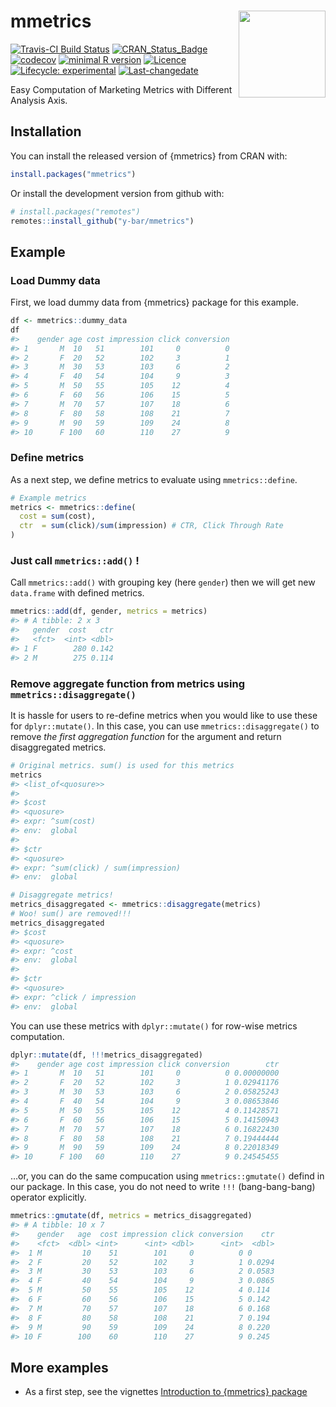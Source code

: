 
<!-- README.md is generated from README.Rmd. Please edit that file -->

# mmetrics <a href='https://y-bar.github.io/mmetrics/'><img src='man/figures/logo.png' align="right" height="139" /></a>

[![Travis-CI Build
Status](https://api.travis-ci.com/y-bar/mmetrics.svg?branch=master)](https://travis-ci.com/y-bar/mmetrics)
[![CRAN\_Status\_Badge](https://www.r-pkg.org/badges/version/mmetrics)](https://cran.r-project.org/package=mmetrics)
[![codecov](https://codecov.io/github/y-bar/mmetrics/branch/master/graphs/badge.svg)](https://codecov.io/github/y-bar/mmetrics)
[![minimal R
version](https://img.shields.io/badge/R%3E%3D-3.4.0-6666ff.svg)](https://cran.r-project.org/)
[![Licence](https://img.shields.io/cran/l/mmetrics.svg)](https://github.com/y-bar/mmetrics/blob/master/LICENSE)
[![Lifecycle:
experimental](https://img.shields.io/badge/lifecycle-experimental-orange.svg)](https://www.tidyverse.org/lifecycle/#experimental)
[![Last-changedate](https://img.shields.io/badge/last%20change-2019--07--22-yellowgreen.svg)](/commits/master)

Easy Computation of Marketing Metrics with Different Analysis Axis.

## Installation

You can install the released version of {mmetrics} from CRAN with:

``` r
install.packages("mmetrics")
```

Or install the development version from github with:

``` r
# install.packages("remotes")
remotes::install_github("y-bar/mmetrics")
```

## Example

### Load Dummy data

First, we load dummy data from {mmetrics} package for this example.

``` r
df <- mmetrics::dummy_data
df
#>    gender age cost impression click conversion
#> 1       M  10   51        101     0          0
#> 2       F  20   52        102     3          1
#> 3       M  30   53        103     6          2
#> 4       F  40   54        104     9          3
#> 5       M  50   55        105    12          4
#> 6       F  60   56        106    15          5
#> 7       M  70   57        107    18          6
#> 8       F  80   58        108    21          7
#> 9       M  90   59        109    24          8
#> 10      F 100   60        110    27          9
```

### Define metrics

As a next step, we define metrics to evaluate using `mmetrics::define`.

``` r
# Example metrics
metrics <- mmetrics::define(
  cost = sum(cost),
  ctr  = sum(click)/sum(impression) # CTR, Click Through Rate 
)
```

### Just call `mmetrics::add()` \!

Call `mmetrics::add()` with grouping key (here `gender`) then we will
get new `data.frame` with defined metrics.

``` r
mmetrics::add(df, gender, metrics = metrics)
#> # A tibble: 2 x 3
#>   gender  cost   ctr
#>   <fct>  <int> <dbl>
#> 1 F        280 0.142
#> 2 M        275 0.114
```

### Remove aggregate function from metrics using `mmetrics::disaggregate()`

It is hassle for users to re-define metrics when you would like to use
these for `dplyr::mutate()`. In this case, you can use
`mmetrics::disaggregate()` to remove *the first aggregation function*
for the argument and return disaggregated metrics.

``` r
# Original metrics. sum() is used for this metrics
metrics
#> <list_of<quosure>>
#> 
#> $cost
#> <quosure>
#> expr: ^sum(cost)
#> env:  global
#> 
#> $ctr
#> <quosure>
#> expr: ^sum(click) / sum(impression)
#> env:  global
```

``` r
# Disaggregate metrics!
metrics_disaggregated <- mmetrics::disaggregate(metrics)
# Woo! sum() are removed!!!
metrics_disaggregated
#> $cost
#> <quosure>
#> expr: ^cost
#> env:  global
#> 
#> $ctr
#> <quosure>
#> expr: ^click / impression
#> env:  global
```

You can use these metrics with `dplyr::mutate()` for row-wise metrics
computation.

``` r
dplyr::mutate(df, !!!metrics_disaggregated)
#>    gender age cost impression click conversion        ctr
#> 1       M  10   51        101     0          0 0.00000000
#> 2       F  20   52        102     3          1 0.02941176
#> 3       M  30   53        103     6          2 0.05825243
#> 4       F  40   54        104     9          3 0.08653846
#> 5       M  50   55        105    12          4 0.11428571
#> 6       F  60   56        106    15          5 0.14150943
#> 7       M  70   57        107    18          6 0.16822430
#> 8       F  80   58        108    21          7 0.19444444
#> 9       M  90   59        109    24          8 0.22018349
#> 10      F 100   60        110    27          9 0.24545455
```

…or, you can do the same compucation using `mmetrics::gmutate()` defind
in our package. In this case, you do not need to write `!!!`
(bang-bang-bang) operator explicitly.

``` r
mmetrics::gmutate(df, metrics = metrics_disaggregated)
#> # A tibble: 10 x 7
#>    gender   age  cost impression click conversion    ctr
#>    <fct>  <dbl> <int>      <int> <dbl>      <int>  <dbl>
#>  1 M         10    51        101     0          0 0     
#>  2 F         20    52        102     3          1 0.0294
#>  3 M         30    53        103     6          2 0.0583
#>  4 F         40    54        104     9          3 0.0865
#>  5 M         50    55        105    12          4 0.114 
#>  6 F         60    56        106    15          5 0.142 
#>  7 M         70    57        107    18          6 0.168 
#>  8 F         80    58        108    21          7 0.194 
#>  9 M         90    59        109    24          8 0.220 
#> 10 F        100    60        110    27          9 0.245
```

## More examples

  - As a first step, see the vignettes [Introduction to {mmetrics}
    package](https://y-bar.github.io/mmetrics/articles/introduction.html)
